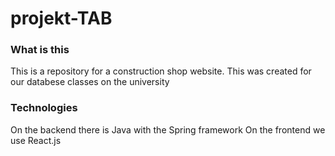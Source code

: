 # projekt-TAB
### What is this
This is a repository for a construction shop website.
This was created for our databese classes on the university

### Technologies
On the backend there is Java with the Spring framework
On the frontend we use React.js
